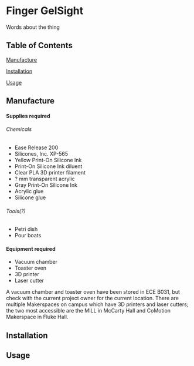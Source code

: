 # Finger GelSight

Words about the thing

## Table of Contents

[Manufacture](#manufacture)

[Installation](#installation)

[Usage](#usage)

<!-- [Capabilities and Statistics](#cs) -->

## Manufacture

#### Supplies required
###### Chemicals
* Ease Release 200
* Silicones, Inc. XP-565
* Yellow Print-On Silicone Ink
* Print-On Silicone Ink diluent
* Clear PLA 3D printer filament
* ? mm transparent acrylic
* Gray Print-On Silicone Ink
* Acrylic glue
* Silicone glue
###### Tools(?)
* Petri dish
* Pour boats

#### Equipment required
* Vacuum chamber
* Toaster oven
* 3D printer
* Laser cutter

A vacuum chamber and toaster oven have been stored in ECE B031, but check with the current project owner for the current location. There are multiple Makerspaces on campus which have 3D printers and laser cutters; the two most accessible are the MILL in McCarty Hall and CoMotion Makerspace in Fluke Hall.

## Installation

## Usage

<!-- ## Capabilities and Statistics <a name="cs"/> -->
